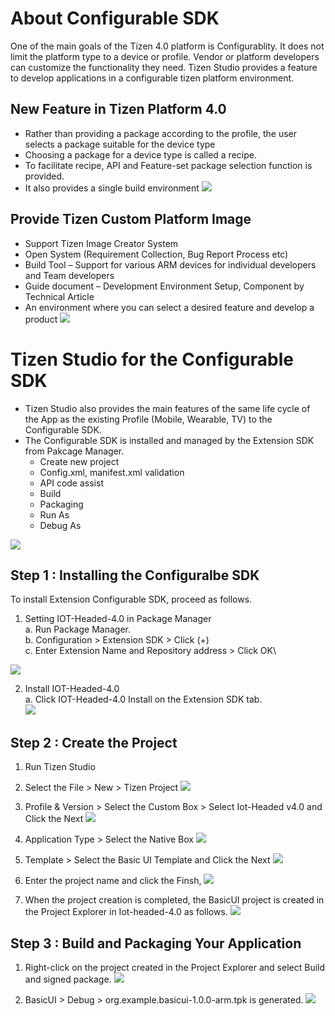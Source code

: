 
# About Configurable SDK
One of the main goals of the Tizen 4.0 platform is Configurablity.
It does not limit the platform type to a device or profile. Vendor or platform developers can customize the functionality they need.
Tizen Studio provides a feature to develop applications in a configurable tizen platform environment.

## New Feature in Tizen Platform 4.0

- Rather than providing a package according to the profile, the user selects a package suitable for the device type
- Choosing a package for a device type is called a recipe.
- To facilitate recipe, API and Feature-set package selection function is provided.
- It also provides a single build environment
![](image/configuable_sdk/tizen-platform-configurable.PNG)

## Provide Tizen Custom Platform Image
- Support Tizen Image Creator System
- Open System (Requirement Collection, Bug Report Process etc)
- Build Tool – Support for various ARM devices for individual developers and Team developers
- Guide document – Development Environment Setup, Component by Technical Article
- An environment where you can select a desired feature and develop a product
![](image/configuable_sdk/tizen-platform-image-creator.PNG)

# Tizen Studio for the Configurable SDK
- Tizen Studio also provides the main features of the same life cycle of the App as the existing Profile (Mobile, Wearable, TV) to the Configurable SDK.
- The Configurable SDK is installed and managed by the Extension SDK from Pakcage Manager.
  - Create new project
  - Config.xml, manifest.xml validation
  - API code assist
  - Build
  - Packaging
  - Run As
  - Debug As

![](image/configuable_sdk/configurable-tizen-flow.PNG)

## Step 1 : Installing the Configuralbe SDK
To install Extension Configurable SDK, proceed as follows.

1. Setting IOT-Headed-4.0 in Package Manager\
    a. Run Package Manager.\
    b. Configuration > Extension SDK > Click (+) \
    c. Enter Extension Name and Repository address > Click OK\

![](image/configuable_sdk/package-manager-config.PNG)

2. Install IOT-Headed-4.0\
    a. Click IOT-Headed-4.0 Install on the Extension SDK tab.\
![](image/configuable_sdk/package-manager-install.PNG)

## Step 2 : Create the Project

1. Run Tizen Studio
2. Select the File > New > Tizen Project
![](image/configuable_sdk/create-project-new.PNG)

3. Profile & Version > Select the Custom Box > Select Iot-Headed v4.0 and Click the Next
![](image/configuable_sdk/create-project-profile-select.PNG)

4. Application Type >  Select the Native Box 
![](image/configuable_sdk/create-project-apptype-select.PNG)

5. Template > Select the Basic UI Template and Click the Next
![](image/configuable_sdk/create-project-template-select.PNG)

6. Enter the project name and click the Finsh, 
![](image/configuable_sdk/create-project-finish.PNG)

7. When the project creation is completed, the BasicUI project is created in the Project Explorer in Iot-headed-4.0 as follows.
![](image/configuable_sdk/create-project-explorer.PNG)

## Step 3 : Build and Packaging Your Application

1. Right-click on the project created in the Project Explorer and select Build and signed package.
![](image/configuable_sdk/build-packaging.PNG)

2. BasicUI > Debug > org.example.basicui-1.0.0-arm.tpk is generated.
![](image/configuable_sdk/build-packaging-result.PNG)

